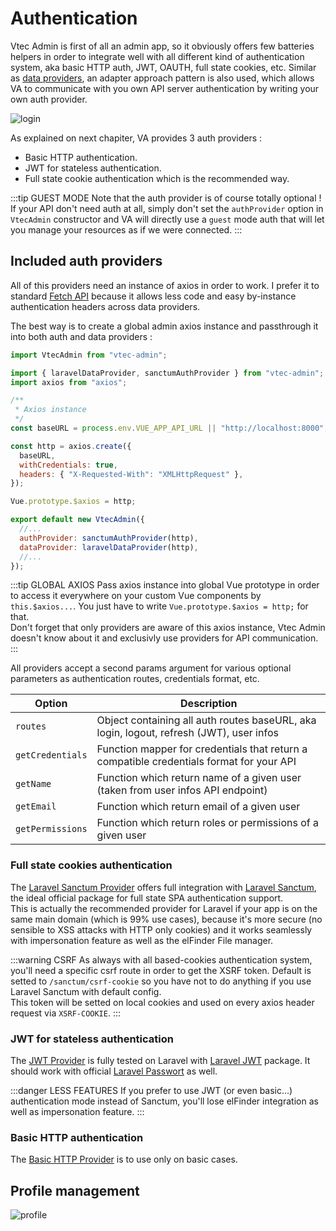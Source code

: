 # Authentication

Vtec Admin is first of all an admin app, so it obviously offers few batteries helpers in order to integrate well with all different kind of authentication system, aka basic HTTP auth, JWT, OAUTH, full state cookies, etc. Similar as [data providers](data-providers), an adapter approach pattern is also used, which allows VA to communicate with you own API server authentication by writing your own auth provider.

![login](/assets/login.jpg)

As explained on next chapiter, VA provides 3 auth providers :

* Basic HTTP authentication.
* JWT for stateless authentication.
* Full state cookie authentication which is the recommended way.

:::tip GUEST MODE
Note that the auth provider is of course totally optional !  
If your API don't need auth at all, simply don't set the `authProvider` option in `VtecAdmin` constructor and VA will directly use a `guest` mode auth that will let you manage your resources as if we were connected.
:::

## Included auth providers

All of this providers need an instance of axios in order to work. I prefer it to standard [Fetch API](https://developer.mozilla.org/en-US/docs/Web/API/Fetch_API) because it allows less code and easy by-instance authentication headers across data providers.

The best way is to create a global admin axios instance and passthrough it into both auth and data providers :

```js
import VtecAdmin from "vtec-admin";

import { laravelDataProvider, sanctumAuthProvider } from "vtec-admin";
import axios from "axios";

/**
 * Axios instance
 */
const baseURL = process.env.VUE_APP_API_URL || "http://localhost:8000";

const http = axios.create({
  baseURL,
  withCredentials: true,
  headers: { "X-Requested-With": "XMLHttpRequest" },
});

Vue.prototype.$axios = http;

export default new VtecAdmin({
  //...
  authProvider: sanctumAuthProvider(http),
  dataProvider: laravelDataProvider(http),
  //...
});
```

:::tip GLOBAL AXIOS
Pass axios instance into global Vue prototype in order to access it everywhere on your custom Vue components by `this.$axios...`. You just have to write `Vue.prototype.$axios = http;` for that.  
Don't forget that only providers are aware of this axios instance, Vtec Admin doesn't know about it and exclusivly use providers for API communication.
:::

All providers accept a second params argument for various optional parameters as authentication routes, credentials format, etc.

| Option           | Description                                                                              |
| ---------------- | ---------------------------------------------------------------------------------------- |
| `routes`         | Object containing all auth routes baseURL, aka login, logout, refresh (JWT), user infos  |
| `getCredentials` | Function mapper for credentials that return a compatible credentials format for your API |
| `getName`        | Function which return name of a given user (taken from user infos API endpoint)          |
| `getEmail`       | Function which return email of a given user                                              |
| `getPermissions` | Function which return roles or permissions of a given user                               |

### Full state cookies authentication

The [Laravel Sanctum Provider](https://github.com/okami101/vtec-admin/blob/master/packages/admin/src/providers/auth/sanctum.js) offers full integration with [Laravel Sanctum](https://github.com/laravel/sanctum), the ideal official package for full state SPA authentication support.  
This is actually the recommended provider for Laravel if your app is on the same main domain (which is 99% use cases), because it's more secure (no sensible to XSS attacks with HTTP only cookies) and it works seamlessly with impersonation feature as well as the elFinder File manager.

:::warning CSRF
As always with all based-cookies authentication system, you'll need a specific csrf route in order to get the XSRF token. Default is setted to `/sanctum/csrf-cookie` so you have not to do anything if you use Laravel Sanctum with default config.  
This token will be setted on local cookies and used on every axios header request via `XSRF-COOKIE`.
:::

### JWT for stateless authentication

The [JWT Provider](https://github.com/okami101/vtec-admin/blob/master/packages/admin/src/providers/auth/jwt.js) is fully tested on Laravel with [Laravel JWT](https://github.com/tymondesigns/jwt-auth) package. It should work with official [Laravel Passwort](https://github.com/laravel/passport) as well.

:::danger LESS FEATURES
If you prefer to use JWT (or even basic...) authentication mode instead of Sanctum, you'll lose elFinder integration as well as impersonation feature.
:::

### Basic HTTP authentication

The [Basic HTTP Provider](https://github.com/okami101/vtec-admin/blob/master/packages/admin/src/providers/auth/basic.js) is to use only on basic cases.

## Profile management

![profile](/assets/profile.png)
